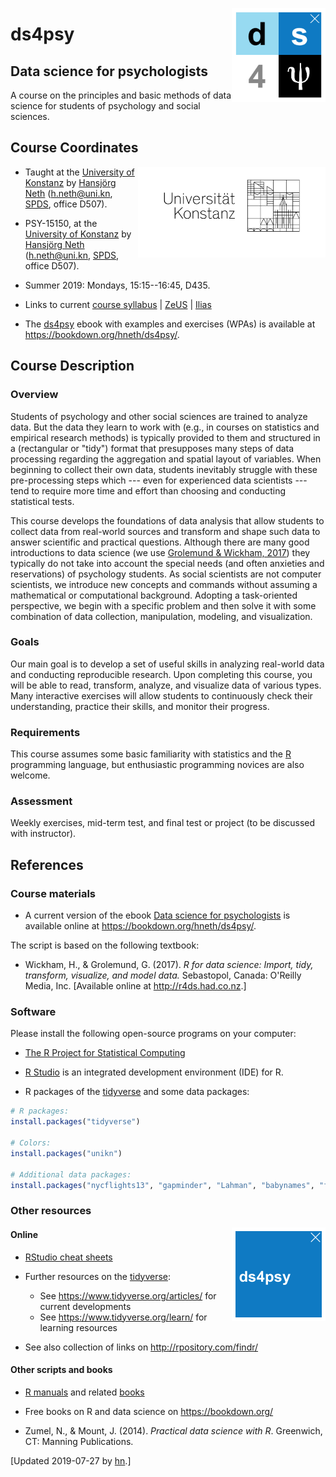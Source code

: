 
<!-- README.md is generated from README.Rmd. Please edit THIS (Rmd) file. -->
<!-- ds4psy logo 1: -->
<a href="https://bookdown.org/hneth/ds4psy/"> <img src = "./images/logo/logo_200_bwg.png" alt = "ds4psy" width = "150px" align = "right" style = "width: 150px; float: right; border:11;"/> </a>

ds4psy
======

Data science for psychologists
------------------------------

A course on the principles and basic methods of data science for students of psychology and social sciences.

Course Coordinates
------------------

<!-- uni.kn logo, but link to SPDS: -->
<!-- ![](./inst/images/uniKn_logo.png) -->
<a href="https://www.spds.uni-konstanz.de/"> <img src = "./inst/images/uniKn_logo.png" alt = "spds.uni.kn" width = "300px" align = "right" style = "width: 300px; float: right; border:20;"/> </a>

-   Taught at the [University of Konstanz](https://www.uni-konstanz.de/) by [Hansjörg Neth](https://neth.de/) (<h.neth@uni.kn>, [SPDS](https://www.spds.uni-konstanz.de/), office D507).

-   PSY-15150, at the [University of Konstanz](https://www.uni-konstanz.de/) by [Hansjörg Neth](https://neth.de/) (<h.neth@uni.kn>, [SPDS](https://www.spds.uni-konstanz.de/), office D507).
-   Summer 2019: Mondays, 15:15--16:45, D435.
-   Links to current [course syllabus](http://rpository.com/ds4psy/) | [ZeUS](https://zeus.uni-konstanz.de:443/hioserver/pages/startFlow.xhtml?_flowId=detailView-flow&unitId=5101&periodId=179&navigationPosition=hisinoneLehrorganisation,examEventOverviewOwn) | [Ilias](https://ilias.uni-konstanz.de/ilias/goto_ilias_uni_crs_863036.html)
-   The [ds4psy](https://bookdown.org/hneth/ds4psy/) ebook with examples and exercises (WPAs) is available at <https://bookdown.org/hneth/ds4psy/>.

<!-- 

* Spring/summer 2018: Mondays, 13:30-15:00, C511 (from 2018.04.16 to 2018.07.16) 
* Links to [ZeUS](https://zeus.uni-konstanz.de:443/hioserver/pages/startFlow.xhtml?_flowId=showEvent-flow&unitId=5101&termYear=2018&termTypeValueId=1&navigationPosition=hisinoneLehrorganisation,examEventOverviewOwn) and [Ilias](https://ilias.uni-konstanz.de/ilias/goto_ilias_uni_crs_758039.html)

* Winter/spring 2019: Mondays, 13:30-15:00, C511 (from 2018.10.22 to 2019.02.11) 
* Links to current [course syllabus](http://rpository.com/ds4psy/) | [ZeUS](https://zeus.uni-konstanz.de/hioserver/pages/startFlow.xhtml?_flowId=detailView-flow&unitId=5101&periodId=78&navigationPosition=hisinoneLehrorganisation,examEventOverviewOwn) |  [Ilias](https://ilias.uni-konstanz.de/ilias/goto_ilias_uni_crs_809936.html) 

-->
Course Description
------------------

### Overview

Students of psychology and other social sciences are trained to analyze data. But the data they learn to work with (e.g., in courses on statistics and empirical research methods) is typically provided to them and structured in a (rectangular or "tidy") format that presupposes many steps of data processing regarding the aggregation and spatial layout of variables. When beginning to collect their own data, students inevitably struggle with these pre-processing steps which --- even for experienced data scientists --- tend to require more time and effort than choosing and conducting statistical tests.

This course develops the foundations of data analysis that allow students to collect data from real-world sources and transform and shape such data to answer scientific and practical questions. Although there are many good introductions to data science (we use [Grolemund & Wickham, 2017](http://r4ds.had.co.nz/)) they typically do not take into account the special needs (and often anxieties and reservations) of psychology students. As social scientists are not computer scientists, we introduce new concepts and commands without assuming a mathematical or computational background. Adopting a task-oriented perspective, we begin with a specific problem and then solve it with some combination of data collection, manipulation, modeling, and visualization.

### Goals

Our main goal is to develop a set of useful skills in analyzing real-world data and conducting reproducible research. Upon completing this course, you will be able to read, transform, analyze, and visualize data of various types. Many interactive exercises will allow students to continuously check their understanding, practice their skills, and monitor their progress.

### Requirements

This course assumes some basic familiarity with statistics and the [R](http://www.r-project.org/) programming language, but enthusiastic programming novices are also welcome.

### Assessment

Weekly exercises, mid-term test, and final test or project (to be discussed with instructor).

References
----------

### Course materials

-   A current version of the ebook [Data science for psychologists](https://bookdown.org/hneth/ds4psy/) is available online at
    <https://bookdown.org/hneth/ds4psy/>.

The script is based on the following textbook:

-   Wickham, H., & Grolemund, G. (2017). *R for data science: Import, tidy, transform, visualize, and model data.* Sebastopol, Canada: O'Reilly Media, Inc. \[Available online at <http://r4ds.had.co.nz>.\]

### Software

Please install the following open-source programs on your computer:

-   [The R Project for Statistical Computing](http://www.r-project.org/)

-   [R Studio](http://www.rstudio.com/) is an integrated development environment (IDE) for R.

-   R packages of the [tidyverse](https://www.tidyverse.org/) and some data packages:

``` r
# R packages:
install.packages("tidyverse")

# Colors:
install.packages("unikn")

# Additional data packages:
install.packages("nycflights13", "gapminder", "Lahman", "babynames", "fueleconomy")
```

### Other resources

<!-- #### Course essentials and exercises (WPAs) -->
<!-- ds4psy logo: -->
<a href="https://bookdown.org/hneth/ds4psy/"> <img src = "./images/logo/ds4psy_150_left.png" alt = "ds4psy" width = "150px" align = "right" style = "width: 150px; float: right; border:11;"/> </a>

<!-- Table with links: -->
<!-- All [ds4psy](http://rpository.com/ds4psy/) essentials (from) previous courses):  -->
<!-- Nr. | Topic       | -->
<!-- ---:|:------------|  -->
<!-- 0.  | [Syllabus](http://rpository.com/ds4psy/) |  -->
<!-- 1.  | [Basic R concepts and commands](http://rpository.com/ds4psy/essentials/basics.html) |  -->
<!-- 2.  | [Visualizing data](http://rpository.com/ds4psy/essentials/visualize.html) |  -->
<!-- 3.  | [Transforming data](http://rpository.com/ds4psy/essentials/transform.html) | -->
<!-- 4.  | [Exploring data (EDA)](http://rpository.com/ds4psy/essentials/explore.html) |  -->
<!-- 5.  | [Tibbles](http://rpository.com/ds4psy/essentials/tibbles.html) | -->
<!-- 6.  | [Importing data](http://rpository.com/ds4psy/essentials/import.html) | -->
<!-- 7.  | [Tidying data](http://rpository.com/ds4psy/essentials/tidy.html) | -->
<!-- 8.  | [Joining data](http://rpository.com/ds4psy/essentials/join.html) | -->
<!-- 9.  | [Functions](http://rpository.com/ds4psy/essentials/function.html) | -->
<!-- 10. | [Iteration](http://rpository.com/ds4psy/essentials/iteration.html) | -->
<!-- +.  | [Datasets](http://rpository.com/ds4psy/essentials/datasets.html) |  -->
<!--
Nr. | Topic       |
---:|:------------| 
0.  | [Syllabus](http://rpository.com/ds4psy/) | 
1.  | [Basic R concepts and commands](http://rpository.com/ds4psy/essentials/basics.html) | 
2.  | [Visualizing data](http://rpository.com/ds4psy/essentials/visualize.html) | 
3.  | [Transforming data](http://rpository.com/ds4psy/essentials/transform.html) |
4.  | [Exploring data (EDA)](http://rpository.com/ds4psy/essentials/explore.html) | 
5.  | [Tibbles](http://rpository.com/ds4psy/essentials/tibbles.html) |
6.  | [Importing data](http://rpository.com/ds4psy/essentials/import.html) |
7.  | [Tidying data](http://rpository.com/ds4psy/essentials/tidy.html) |
8.  | [Joining data](http://rpository.com/ds4psy/essentials/join.html) |
9.  | [Functions](http://rpository.com/ds4psy/essentials/function.html) |
10. | [Iteration](http://rpository.com/ds4psy/essentials/iteration.html) |
+.  | [Datasets](http://rpository.com/ds4psy/essentials/datasets.html) | 
-->
#### Online

-   [RStudio cheat sheets](https://www.rstudio.com/resources/cheatsheets/)

-   Further resources on the [tidyverse](https://www.tidyverse.org/):
    -   See <https://www.tidyverse.org/articles/> for current developments
    -   See <https://www.tidyverse.org/learn/> for learning resources
-   See also collection of links on <http://rpository.com/findr/>

#### Other scripts and books

-   [R manuals](https://cran.r-project.org/manuals.html) and related [books](https://www.r-project.org/doc/bib/R-books.html)

-   Free books on R and data science on <https://bookdown.org/>

-   Zumel, N., & Mount, J. (2014). *Practical data science with R*. Greenwich, CT: Manning Publications.

<!-- Update: -->
\[Updated 2019-07-27 by [hn](https://neth.de).\]

<!-- eof. -->
